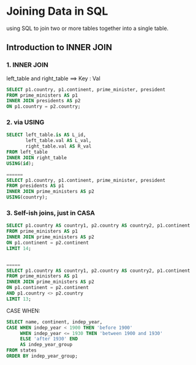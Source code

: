 # Joining Data in SQL
using SQL to join two or more tables together into a single table. 

## Introduction to INNER JOIN

### 1. INNER JOIN
left_table and right_table ==> Key : Val 
```SQL
SELECT p1.country, p1.continent, prime_minister, president
FROM prime_ministers AS p1
INNER JOIN presidents AS p2
ON p1.country = p2.country;
```
### 2. via USING 
``` sql 
SELECT left_table.is AS L_id, 
       left_table.val AS L_val,
       right_table.val AS R_val
FROM left_table
INNER JOIN right_table
USING(id);

======
SELECT p1.country, p1.continent, prime_minister, president
FROM presidents AS p1
INNER JOIN prime_ministers AS p2
USING(country);
```
### 3. Self-ish joins, just in CASA
```sql 
SELECT p1.country AS country1, p2.country AS country2, p1.continent
FROM prime_ministers AS p1
INNER JOIN prime_ministers AS p2
ON p1.continent = p2.continent
LIMIT 14;


=====
SELECT p1.country AS country1, p2.country AS country2, p1.continent
FROM prime_ministers AS p1
INNER JOIN prime_ministers AS p2
ON p1.continent = p2.continent 
AND p1.country <> p2.country
LIMIT 13;
```

CASE WHEN: 
``` SQL
SELECT name, continent, indep_year,
CASE WHEN indep_year < 1900 THEN 'before 1900'
     WHEN indep_year <= 1930 THEN 'between 1900 and 1930'
     ELSE 'after 1930' END 
     AS indep_year_group
FROM states
ORDER BY indep_year_group;
```
